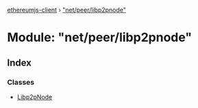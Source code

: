 [ethereumjs-client](../README.md) › ["net/peer/libp2pnode"](_net_peer_libp2pnode_.md)

# Module: "net/peer/libp2pnode"

## Index

### Classes

* [Libp2pNode](../classes/_net_peer_libp2pnode_.libp2pnode.md)
